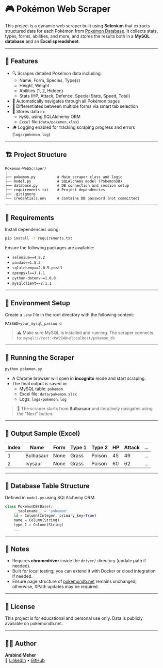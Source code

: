 # 🎮 Pokémon Web Scraper

This project is a dynamic web scraper built using **Selenium** that extracts structured data for each Pokémon from [Pokémon Database](https://pokemondb.net). It collects stats, types, forms, abilities, and more, and stores the results both in a **MySQL database** and an **Excel spreadsheet**.

---

## 📌 Features

- 🔍 Scrapes detailed Pokémon data including:
  - Name, Form, Species, Type(s)
  - Height, Weight
  - Abilities (1, 2, Hidden)
  - Stats (HP, Attack, Defence, Special Stats, Speed, Total)
- 🔄 Automatically navigates through all Pokémon pages
- 🧠 Differentiates between multiple forms via smart tab selection
- 💾 Stores data in:
  - `MySQL` using SQLAlchemy ORM
  - `Excel` file (`data/pokemon.xlsx`)
- 🪵 Logging enabled for tracking scraping progress and errors (`logs/pokemon.log`)

---

## 🏗️ Project Structure

```
Pokemon-WebScraper/
│
├── pokemon.py          # Main scraper class and logic
├── model.py            # SQLAlchemy model (PokemonDB)
├── database.py         # DB connection and session setup
├── requirements.txt    # Project dependencies
├── .gitignore
└── credentials.env     # Contains DB password (not committed)
```

---

## 🧰 Requirements

Install dependencies using:

```bash
pip install -r requirements.txt
```

Ensure the following packages are available:

- `selenium==4.8.2`
- `pandas==1.5.3`
- `sqlalchemy==2.0.5.post1`
- `openpyxl==3.1.1`
- `python-dotenv~=1.0.0`
- `mysqlclient==2.1.1`

---

## 🔐 Environment Setup

Create a `.env` file in the root directory with the following content:

```env
PASSWD=your_mysql_password
```

> ⚠️ Make sure MySQL is installed and running. The scraper connects to:
> `mysql://root:<PASSWD>@localhost/pokemon_db`

---

## 🚀 Running the Scraper

```bash
python pokemon.py
```

- A Chrome browser will open in **incognito** mode and start scraping.
- The final output is saved in:
  - MySQL table: `pokemon`
  - Excel file: `data/pokemon.xlsx`
  - Logs: `logs/pokemon.log`

> 📎 The scraper starts from **Bulbasaur** and iteratively navigates using the "Next" button.

---

## 📂 Output Sample (Excel)

| Index | Name     | Form       | Type 1 | Type 2 | HP | Attack | ... |
|-------|----------|------------|--------|--------|----|--------|-----|
| 1     | Bulbasaur| None       | Grass  | Poison | 45 | 49     | ... |
| 2     | Ivysaur  | None       | Grass  | Poison | 60 | 62     | ... |

---

## 🧱 Database Table Structure

Defined in `model.py` using SQLAlchemy ORM:

```python
class PokemonDB(Base):
    __tablename__ = 'pokemon'
    id = Column(Integer, primary_key=True)
    name = Column(String)
    type_1 = Column(String)
    ...
```

---

## 📝 Notes

- Requires **chromedriver** inside the `driver/` directory (update path if needed).
- Built for local testing; you can extend it with Docker or cloud integration if needed.
- Ensure page structure of [pokemondb.net](https://pokemondb.net) remains unchanged; otherwise, XPath updates may be required.

---

## 📄 License

This project is for educational and personal use only. Data is publicly available on pokemondb.net.

---

## 🙋‍♂️ Author

**Arabind Meher**  
🔗 [LinkedIn](https://www.linkedin.com/in/arabind-meher) • [GitHub](https://github.com/arabind-meher)
